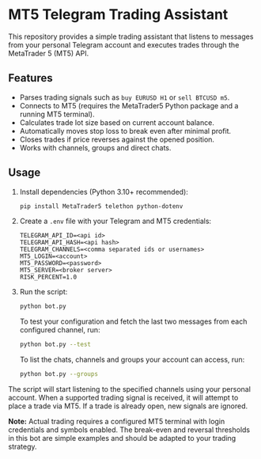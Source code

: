 # MT5 Telegram Trading Assistant

This repository provides a simple trading assistant that listens to messages from your personal Telegram account and executes trades through the MetaTrader 5 (MT5) API.

## Features

- Parses trading signals such as `buy EURUSD H1` or `sell BTCUSD m5`.
- Connects to MT5 (requires the MetaTrader5 Python package and a running MT5 terminal).
- Calculates trade lot size based on current account balance.
- Automatically moves stop loss to break even after minimal profit.
- Closes trades if price reverses against the opened position.
- Works with channels, groups and direct chats.

## Usage

1. Install dependencies (Python 3.10+ recommended):
    ```bash
    pip install MetaTrader5 telethon python-dotenv
    ```

2. Create a `.env` file with your Telegram and MT5 credentials:
    ```
    TELEGRAM_API_ID=<api id>
    TELEGRAM_API_HASH=<api hash>
    TELEGRAM_CHANNELS=<comma separated ids or usernames>
    MT5_LOGIN=<account>
    MT5_PASSWORD=<password>
    MT5_SERVER=<broker server>
    RISK_PERCENT=1.0
    ```

3. Run the script:
    ```bash
    python bot.py
    ```

    To test your configuration and fetch the last two messages from each
    configured channel, run:

    ```bash
    python bot.py --test
    ```

    To list the chats, channels and groups your account can access,
    run:

    ```bash
    python bot.py --groups
    ```

The script will start listening to the specified channels using your personal account. When a supported trading signal is received, it will attempt to place a trade via MT5. If a trade is already open, new signals are ignored.

**Note:** Actual trading requires a configured MT5 terminal with login credentials and symbols enabled. The break-even and reversal thresholds in this bot are simple examples and should be adapted to your trading strategy.
